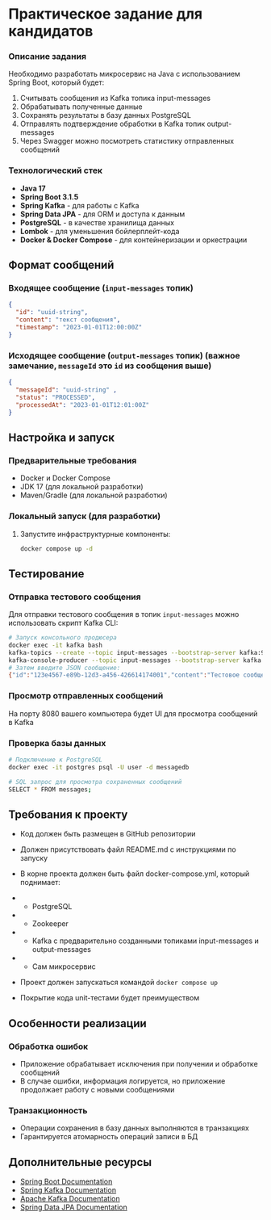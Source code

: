 # Практическое задание для кандидатов

### Описание задания
Необходимо разработать микросервис на Java с использованием Spring Boot, который будет:

1. Считывать сообщения из Kafka топика input-messages
2. Обрабатывать полученные данные
3. Сохранять результаты в базу данных PostgreSQL
4. Отправлять подтверждение обработки в Kafka топик output-messages
5. Через Swagger можно посмотреть статистику отправленных сообщений

### Технологический стек

- **Java 17**
- **Spring Boot 3.1.5**
- **Spring Kafka** - для работы с Kafka
- **Spring Data JPA** - для ORM и доступа к данным
- **PostgreSQL** - в качестве хранилища данных
- **Lombok** - для уменьшения бойлерплейт-кода
- **Docker & Docker Compose** - для контейнеризации и оркестрации

## Формат сообщений

### Входящее сообщение (`input-messages` топик)
```json
{
  "id": "uuid-string",
  "content": "текст сообщения",
  "timestamp": "2023-01-01T12:00:00Z"
}
```

### Исходящее сообщение (`output-messages` топик) (важное замечание, `messageId` это `id` из сообщения выше)
```json
{
  "messageId": "uuid-string" ,
  "status": "PROCESSED",
  "processedAt": "2023-01-01T12:01:00Z"
}
```

## Настройка и запуск

### Предварительные требования

- Docker и Docker Compose
- JDK 17 (для локальной разработки)
- Maven/Gradle (для локальной разработки)

### Локальный запуск (для разработки)

1. Запустите инфраструктурные компоненты:
   ```bash
   docker compose up -d
   ```

## Тестирование

### Отправка тестового сообщения

Для отправки тестового сообщения в топик `input-messages` можно использовать скрипт Kafka CLI:

```bash
# Запуск консольного продюсера
docker exec -it kafka bash
kafka-topics --create --topic input-messages --bootstrap-server kafka:9092 --partitions 1 --replication-factor 1
kafka-console-producer --topic input-messages --bootstrap-server kafka:9092
# Затем введите JSON сообщение:
{"id":"123e4567-e89b-12d3-a456-426614174001","content":"Тестовое сообщение 1","timestamp":"2023-01-01T12:00:00Z"}
```

### Просмотр отправленных сообщений

На порту 8080 вашего компьютера будет UI для просмотра сообщений в Kafka

### Проверка базы данных

```bash
# Подключение к PostgreSQL
docker exec -it postgres psql -U user -d messagedb

# SQL запрос для просмотра сохраненных сообщений
SELECT * FROM messages;
```

## Требования к проекту

- Код должен быть размещен в GitHub репозитории 
- Должен присутствовать файл README.md с инструкциями по запуску
- В корне проекта должен быть файл docker-compose.yml, который поднимает:

- - PostgreSQL
- - Zookeeper
- - Kafka с предварительно созданными топиками input-messages и output-messages
- - Сам микросервис

- Проект должен запускаться командой `docker compose up`
- Покрытие кода unit-тестами будет преимуществом

## Особенности реализации

### Обработка ошибок

- Приложение обрабатывает исключения при получении и обработке сообщений
- В случае ошибки, информация логируется, но приложение продолжает работу с новыми сообщениями

### Транзакционность

- Операции сохранения в базу данных выполняются в транзакциях
- Гарантируется атомарность операций записи в БД

## Дополнительные ресурсы

- [Spring Boot Documentation](https://docs.spring.io/spring-boot/docs/current/reference/html/)
- [Spring Kafka Documentation](https://docs.spring.io/spring-kafka/docs/current/reference/html/)
- [Apache Kafka Documentation](https://kafka.apache.org/documentation/)
- [Spring Data JPA Documentation](https://docs.spring.io/spring-data/jpa/docs/current/reference/html/)
